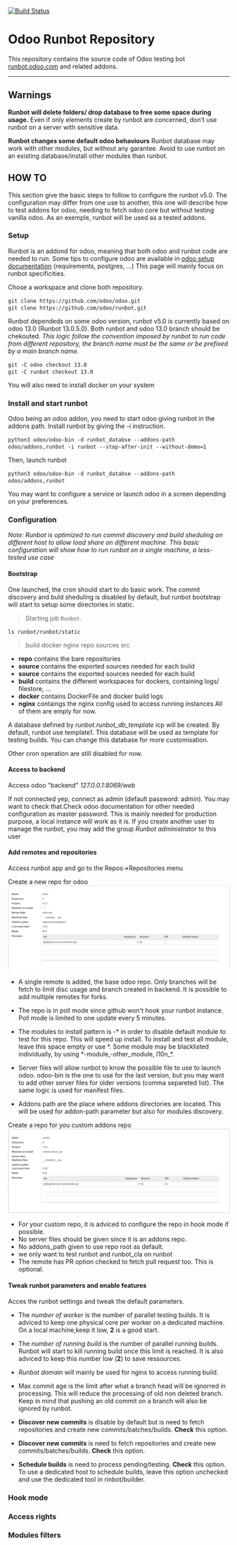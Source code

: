 
[![Build Status](http://runbot.odoo.com/runbot/badge/flat/13/13.0.svg)](http://runbot.odoo.com/runbot)

# Odoo Runbot Repository

This repository contains the source code of Odoo testing bot [runbot.odoo.com](http://runbot.odoo.com/runbot) and related addons.

------------------

## Warnings

**Runbot will delete folders/ drop database to free some space during usage.** Even if only elements create by runbot are concerned, don't use runbot on a server with sensitive data.

**Runbot changes some default odoo behaviours** Runbot database may work with other modules, but without any garantee. Avoid to use runbot on an existing database/install other modules than runbot.

## HOW TO

This section give the basic steps to follow to configure the runbot v5.0. The configuration may differ from one use to another, this one will describe how to test addons for odoo, needing to fetch odoo core but without testing vanilla odoo. As an exemple, runbot will be used as a tested addons.

### Setup

Runbot is an addond for odoo, meaning that both odoo and runbot code are needed to run. Some tips to configure odoo are available in [odoo setup documentation](https://www.odoo.com/documentation/13.0/setup/install.html#setup-install-source) (requirements, postgres, ...) This page will mainly focus on runbot specificities.

Chose a workspace and clone both repository.
```
git clone https://github.com/odoo/odoo.git
git clone https://github.com/odoo/runbot.git
```

Runbot dependeds on some odoo version, runbot v5.0 is currently based on odoo 13.0 (Runbot 13.0.5.0). Both runbot and odoo 13.0 branch should be chekouted. *This logic follow the convention imposed by runbot to run code from different repository, the branch name must be the same or be prefixed by a main branch name.*

```
git -C odoo checkout 13.0
git -C runbot checkout 13.0
```

You will also need to install docker on your system

### Install and start runbot

Odoo being an odoo addon, you need to start odoo giving runbot in the addons path. Install runbot by giving the -i instruction.

```
python3 odoo/odoo-bin -d runbot_databse --addons-path odoo/addons,runbot -i runbot --stop-after-init --without-demo=1
```

Then, launch runbot
```
python3 odoo/odoo-bin -d runbot_databse --addons-path odoo/addons,runbot
```

You may want to configure a service or launch odoo in a screen depending on your preferences.

### Configuration

*Note: Runbot is optimized to run commit discovery and build sheduling on different host to allow load share on different machine. This basic configuration will show how to run runbot on a single machine, a less-tested use case*

#### Bootstrap
One launched, the cron should start to do basic work. The commit discovery and buld sheduling is disabled by default, but runbot bootstrap will start to setup some directories in static.
>Starting job `Runbot`.
```
ls runbot/runbot/static
```
>build  docker  nginx  repo  sources  src

- **repo** contains the bare repositories
- **source** contains the exported sources needed for each build
- **source** contains the exported sources needed for each build
- **build** contains the different workspaces for dockers, containing logs/ filestore, ...
- **docker** contains DockerFile and docker build logs
- **nginx** contaings the nginx config used to access running instances
All of them are emply for now.

A database defined by *runbot.runbot_db_template* icp will be created. By default, runbot use template1. This database will be used as template for testing builds. You can change this database for more customisation.

Other cron operation are still disabled for now.

#### Access to backend
Access odoo "backend" *127.0.0.1:8069/web*

If not connected yep, connect as admin (default password: admin). You may want to check that.Check odoo documentation for other needed configuration as master password. This is mainly needed for production purpose, a local instance will work as it is.
If you create another user to manage the runbot, you may add the group *Runbot administrator* to this user

#### Add remotes and repositories
Access runbot app and go to the Repos->Repositories menu

Create a new repo for odoo
![Odoo repo configuration](runbot/documentation/images/repo_odoo.png "Odoo repo configuration")

- A single remote is added, the base odoo repo. Only branches will be fetch to limit disc usage and branch created in backend. It is possible to add multiple remotes for forks.

- The repo is in poll mode since github won't hook your runbot instance. Poll mode is limited to one update every 5 minutes.

- The modules to install pattern is -* in order to disable default module to test for this repo. This will speed up install. To install and test all module, leave this space empty or use \*. Some module may be blacklisted individually, by using *-module,-other_module, l10n_\*.

- Server files will allow runbot to know the possible file to use to launch odoo. odoo-bin is the one to use for the last version, but you may want to add other server files for older versions (comma separeted list). The same logic is used for manifest files.

- Addons path are the place where addons directories are located. This will be used for addon-path parameter but also for modules discovery.

Create a repo for you custom addons repo
![Odoo repo configuration](runbot/documentation/images/repo_runbot.png "Odoo repo configuration")

- For your custom repo, it is adviced to configure the repo in hook mode if possible. 
- No server files should be given since it is an addons repo.
- No addons_path given to use repo root as default.
- we only want to test runbot and runbot_cla on runbot
- The remote has PR option checked to fetch pull request too. This is optional.

#### Tweak runbot parameters and enable features

Acces the runbot settings and tweak the default parameters.
- The *number of worker* is the number of parallel testing builds. It is adviced to keep one physical core per worker on a dedicated machine. On a local machine,keep it low, **2** is a good start.

- The *number of running build* is the number of parallel running builds. Runbot will start to kill running build once this limit is reached. It is also adviced to keep this number low (**2**) to save ressources.
- *Runbot domain* will mainly be used for nginx to access running build.
- Max commit age is the limit after what a branch head will be ignorred in processing. This will reduce the processing of old non deleted branch. Keep in mind that pushing an old commit on a branch will also be ignored by runbot.

- **Discover new commits** is disable by default but is need to fetch repositories and create new commits/batches/builds. **Check** this option.

- **Discover new commits** is need to fetch repositories and create new commits/batches/builds. **Check** this option.

- **Schedule builds** is need to process pending/testing. **Check** this option. To use a dedicated host to schedule builds, leave this option unchecked and use the dedicated tool in rinbot/builder.


### Hook mode
### Access rights
### Modules filters




